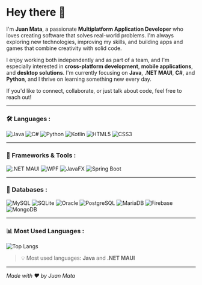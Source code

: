 # Hey there 👋

I'm **Juan Mata**, a passionate **Multiplatform Application Developer** who loves creating software that solves real-world problems. I'm always exploring new technologies, improving my skills, and building apps and games that combine creativity with solid code.

I enjoy working both independently and as part of a team, and I'm especially interested in **cross-platform development**, **mobile applications**, and **desktop solutions**. I'm currently focusing on **Java**, **.NET MAUI**, **C#**, and **Python**, and I thrive on learning something new every day.

If you'd like to connect, collaborate, or just talk about code, feel free to reach out!

---

### 🛠️ Languages :
![Java](https://img.shields.io/badge/Java-ED8B00?style=for-the-badge&logo=java&logoColor=white)
![C#](https://img.shields.io/badge/C%23-239120?style=for-the-badge&logo=c-sharp&logoColor=white)
![Python](https://img.shields.io/badge/Python-3776AB?style=for-the-badge&logo=python&logoColor=white)
![Kotlin](https://img.shields.io/badge/Kotlin-7F52FF?style=for-the-badge&logo=kotlin&logoColor=white)
![HTML5](https://img.shields.io/badge/HTML5-E34F26?style=for-the-badge&logo=html5&logoColor=white)
![CSS3](https://img.shields.io/badge/CSS3-1572B6?style=for-the-badge&logo=css3&logoColor=white)

---

### 📱 Frameworks & Tools :
![.NET MAUI](https://img.shields.io/badge/.NET_MAUI-512BD4?style=for-the-badge&logo=dotnet&logoColor=white)
![WPF](https://img.shields.io/badge/WPF-512BD4?style=for-the-badge&logo=windows&logoColor=white)
![JavaFX](https://img.shields.io/badge/JavaFX-007396?style=for-the-badge&logo=java&logoColor=white)
![Spring Boot](https://img.shields.io/badge/Spring%20Boot-6DB33F?style=for-the-badge&logo=springboot&logoColor=white)

---

### 🧠 Databases :
![MySQL](https://img.shields.io/badge/MySQL-005C84?style=for-the-badge&logo=mysql&logoColor=white)
![SQLite](https://img.shields.io/badge/SQLite-07405E?style=for-the-badge&logo=sqlite&logoColor=white)
![Oracle](https://img.shields.io/badge/Oracle-F80000?style=for-the-badge&logo=oracle&logoColor=white)
![PostgreSQL](https://img.shields.io/badge/PostgreSQL-316192?style=for-the-badge&logo=postgresql&logoColor=white)
![MariaDB](https://img.shields.io/badge/MariaDB-003545?style=for-the-badge&logo=mariadb&logoColor=white)
![Firebase](https://img.shields.io/badge/Firebase-FFCA28?style=for-the-badge&logo=firebase&logoColor=black)
![MongoDB](https://img.shields.io/badge/MongoDB-4EA94B?style=for-the-badge&logo=mongodb&logoColor=white)

---

### 📊 Most Used Languages :
![Top Langs](https://github.com/JuanMata/tu-repo/blob/main/assets/stats.png?raw=true)
> 💡 Most used languages: **Java** and **.NET MAUI**


---

*Made with ❤️ by Juan Mata*
